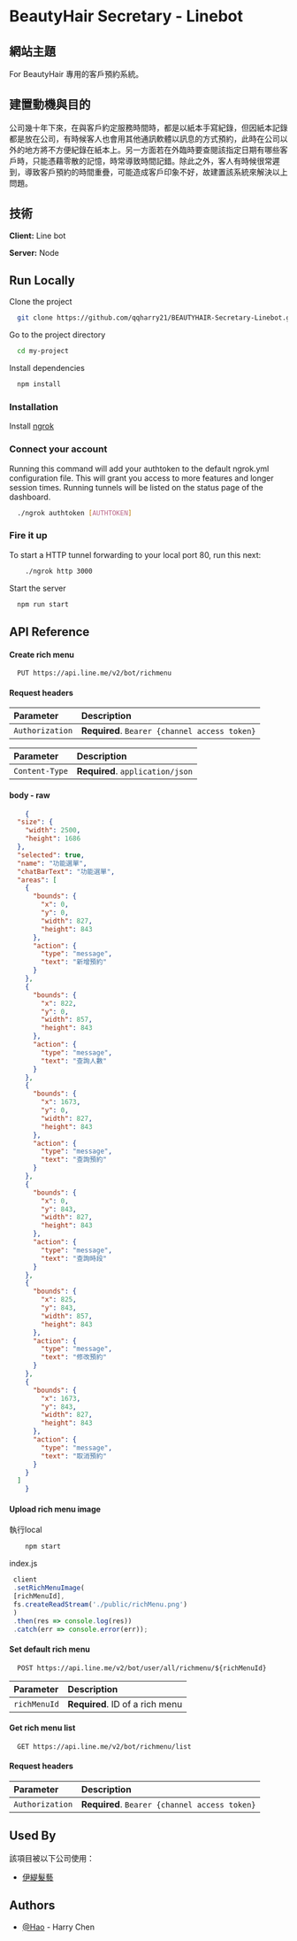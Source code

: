 
# BeautyHair Secretary - Linebot

## 網站主題
For BeautyHair 專用的客戶預約系統。

## 建置動機與目的

公司幾十年下來，在與客戶約定服務時間時，都是以紙本手寫紀錄，但因紙本記錄都是放在公司，有時候客人也會用其他通訊軟體以訊息的方式預約，此時在公司以外的地方將不方便紀錄在紙本上。另一方面若在外臨時要查閱該指定日期有哪些客戶時，只能憑藉零散的記憶，時常導致時間記錯。除此之外，客人有時候很常遲到，導致客戶預約的時間重疊，可能造成客戶印象不好，故建置該系統來解決以上問題。


## 技術

**Client:** Line bot

**Server:** Node

  
## Run Locally

Clone the project

```bash
  git clone https://github.com/qqharry21/BEAUTYHAIR-Secretary-Linebot.git
```

Go to the project directory

```bash
  cd my-project
```

Install dependencies

```bash
  npm install
```

### Installation

Install [ngrok](https://dashboard.ngrok.com/get-started/setup)

### Connect your account 

Running this command will add your authtoken to the default ngrok.yml configuration file. This will grant you access to more features and longer session times. Running tunnels will be listed on the status page of the dashboard.

```bash
  ./ngrok authtoken [AUTHTOKEN]
```

### Fire it up    

To start a HTTP tunnel forwarding to your local port 80, run this next:

```bash
    ./ngrok http 3000
``` 

Start the server

```bash
  npm run start
```




## API Reference

#### Create rich menu

```http
  PUT https://api.line.me/v2/bot/richmenu
```
#### Request headers

| Parameter | Description                       |
| :-------- | :-------------------------------- |
| `Authorization`      | **Required**. ```Bearer {channel access token}``` |


| Parameter | Description                       |
| :-------- | :-------------------------------- |
| `Content-Type`      | **Required**. ```application/json``` |

#### body - raw
```json
    {
  "size": {
    "width": 2500,
    "height": 1686
  },
  "selected": true,
  "name": "功能選單",
  "chatBarText": "功能選單",
  "areas": [
    {
      "bounds": {
        "x": 0,
        "y": 0,
        "width": 827,
        "height": 843
      },
      "action": {
        "type": "message",
        "text": "新增預約"
      }
    },
    {
      "bounds": {
        "x": 822,
        "y": 0,
        "width": 857,
        "height": 843
      },
      "action": {
        "type": "message",
        "text": "查詢人數"
      }
    },
    {
      "bounds": {
        "x": 1673,
        "y": 0,
        "width": 827,
        "height": 843
      },
      "action": {
        "type": "message",
        "text": "查詢預約"
      }
    },
    {
      "bounds": {
        "x": 0,
        "y": 843,
        "width": 827,
        "height": 843
      },
      "action": {
        "type": "message",
        "text": "查詢時段"
      }
    },
    {
      "bounds": {
        "x": 825,
        "y": 843,
        "width": 857,
        "height": 843
      },
      "action": {
        "type": "message",
        "text": "修改預約"
      }
    },
    {
      "bounds": {
        "x": 1673,
        "y": 843,
        "width": 827,
        "height": 843
      },
      "action": {
        "type": "message",
        "text": "取消預約"
      }
    }
  ]
    }

```
#### Upload rich menu image

執行local
```bash
    npm start
```

index.js
```javascript
 client
 .setRichMenuImage(
 [richMenuId],
 fs.createReadStream('./public/richMenu.png')
 )
 .then(res => console.log(res))
 .catch(err => console.error(err));
```

#### Set default rich menu

```http
  POST https://api.line.me/v2/bot/user/all/richmenu/${richMenuId}
```

| Parameter | Description                       |
| :-------- | :-------------------------------- |
| `richMenuId`      | **Required**. ID of a rich menu |


#### Get rich menu list

```http
  GET https://api.line.me/v2/bot/richmenu/list
```

#### Request headers

| Parameter | Description                       |
| :-------- | :-------------------------------- |
| `Authorization`      | **Required**. ```Bearer {channel access token}``` |
## Used By

該項目被以下公司使用：

- [伊緹髮藝](https://goo.gl/maps/vcTijgW6o3vjnmYh8)

  
## Authors

- [@Hao](https://github.com/qqharry21) - Harry Chen

  